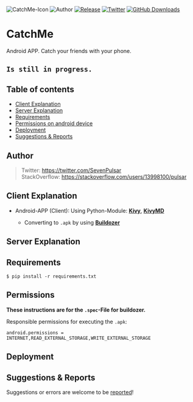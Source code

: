 ![CatchMe-Icon](https://github.com/Pulsar7/Catch-Me/blob/main/images/icon.png?raw=true)
![Author](https://img.shields.io/badge/author-Pulsar7-lightgrey.svg?colorB=9900cc&style=flat-square)
[![Release](https://img.shields.io/github/release/dmhendricks/file-icon-vectors.svg?style=flat-square)](https://github.com/PUlsar7/CatchMe/releases)
[![Twitter](https://img.shields.io/twitter/url/https/github.com/dmhendricks/file-icon-vectors.svg?style=social)](https://twitter.com/SevenPulsar)
[![GitHub Downloads](https://img.shields.io/packagist/dt/dmhendricks/file-icon-vectors.svg?label=%E2%86%93&style=flat-square)](https://github.com/Pulsar7/CatchMe/releases)

# CatchMe

Android APP.
Catch your friends with your phone.

## <code>Is still in progress.</code>

## Table of contents

* [Client Explanation](#client-explanation)
* [Server Explanation](#server-explanation)
* [Requirements](#requirements)
* [Permissions on android device](#permissions)
* [Deployment](#deployment)
* [Suggestions & Reports](#suggestions--reports)

## Author

> Twitter: https://twitter.com/SevenPulsar \
> StackOverflow: https://stackoverflow.com/users/13998100/pulsar 

## Client Explanation
    
- Android-APP (Client): Using Python-Module: [**Kivy**](https://kivy.org/#home), [**KivyMD**](https://kivymd.readthedocs.io/en/latest/)

    - Converting to <code>.apk</code> by using [**Buildozer**](https://buildozer.readthedocs.io/en/latest/)

## Server Explanation


## Requirements

    $ pip install -r requirements.txt
    
## Permissions

**These instructions are for the <code>.spec</code>-File for buildozer.**

Responsible permissions for executing the <code>.apk</code>:
    
    android.permissions = INTERNET,READ_EXTERNAL_STORAGE,WRITE_EXTERNAL_STORAGE
    
## Deployment
 

## Suggestions & Reports

Suggestions or errors are welcome to be [reported](https://github.com/Pulsar7/Catch-Me/issues)!
